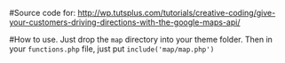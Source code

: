 #Source code for: 
	http://wp.tutsplus.com/tutorials/creative-coding/give-your-customers-driving-directions-with-the-google-maps-api/

#How to use.
Just drop the `map` directory into your theme folder.
Then in your `functions.php` file, just put `include('map/map.php')`
